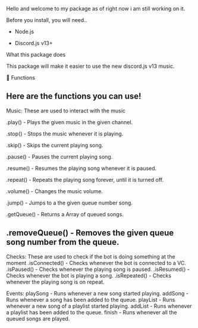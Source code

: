Hello and welcome to my package as of right now i am still working on it.

Before you install, you will need..

- Node.js

- Discord.js v13+

What this package does

This package will make it easier to use the new discord.js v13 music.

🔎 Functions

Here are the functions you can use!
-----------------------------------------------------------------------
Music:
These are used to interact with the music

.play() - Plays the given music in the given channel.

.stop() - Stops the music whenever it is playing.

.skip() - Skips the current playing song.

.pause() - Pauses the current playing song.

.resume() - Resumes the playing song whenever it is paused.

.repeat() - Repeats the playing song forever, until it is turned off.

.volume() - Changes the music volume.

.jump() - Jumps to a the given queue number song.

.getQueue() - Returns a Array of queued songs.

.removeQueue() - Removes the given queue song number from the queue.
----------------------------------------------------------------------------------------
Checks:
These are used to check if the bot is doing something at the moment
.isConnected() - Checks whenever the bot is connected to a VC.
.isPaused() - Checks whenever the playing song is paused.
.isResumed() - Checks whenever the bot is playing a song.
.isRepeated() - Checks whenever the playing song is on repeat.

Events:
playSong - Runs whenever a new song started playing.
addSong - Runs whenever a song has been added to the queue.
playList - Runs whenever a new song of a playlist started playing.
addList - Runs whenever a playlist has been added to the queue.
finish - Runs whenever all the queued songs are played.


